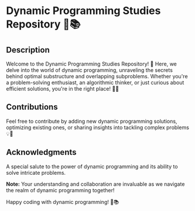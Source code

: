 # Dynamic Programming Studies Repository 🧠📚

## Description

Welcome to the Dynamic Programming Studies Repository! 🧠 Here, we delve into the world of dynamic programming, unraveling the secrets behind optimal substructure and overlapping subproblems. Whether you're a problem-solving enthusiast, an algorithmic thinker, or just curious about efficient solutions, you're in the right place! 🚀✨

## Contributions

Feel free to contribute by adding new dynamic programming solutions, optimizing existing ones, or sharing insights into tackling complex problems💡🔗

## Acknowledgments

A special salute to the power of dynamic programming and its ability to solve intricate problems. 

**Note:** Your understanding and collaboration are invaluable as we navigate the realm of dynamic programming together!

Happy coding with dynamic programming! 🧠📚
